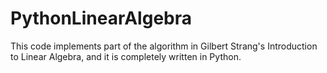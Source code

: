 # PythonLinearAlgebra
This code implements part of the algorithm in Gilbert Strang's Introduction to Linear Algebra, and it is completely written in Python. 
